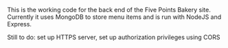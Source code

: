 This is the working code for the back end of the Five Points Bakery site. Currently it uses MongoDB to store menu items and is run with NodeJS and Express. 

Still to do: set up HTTPS server, set up authorization privileges using CORS


